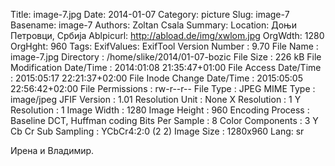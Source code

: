 Title: image-7.jpg
Date: 2014-01-07
Category: picture
Slug: image-7
Basename: image-7
Authors: Zoltan Csala
Summary:
Location: Доњи Петровци, Србија
Ablpicurl: http://abload.de/img/xwlom.jpg
OrgWdth: 1280
OrgHght: 960
Tags:
ExifValues: ExifTool Version Number : 9.70
            File Name : image-7.jpg
            Directory : /home/slike/2014/01-07-bozic
            File Size : 226 kB
            File Modification Date/Time : 2014:01:08 21:35:47+01:00
            File Access Date/Time : 2015:05:17 22:21:37+02:00
            File Inode Change Date/Time : 2015:05:05 22:56:42+02:00
            File Permissions : rw-r--r--
            File Type : JPEG
            MIME Type : image/jpeg
            JFIF Version : 1.01
            Resolution Unit : None
            X Resolution : 1
            Y Resolution : 1
            Image Width : 1280
            Image Height : 960
            Encoding Process : Baseline DCT, Huffman coding
            Bits Per Sample : 8
            Color Components : 3
            Y Cb Cr Sub Sampling : YCbCr4:2:0 (2 2)
            Image Size : 1280x960
Lang: sr

Ирена и Владимир.
